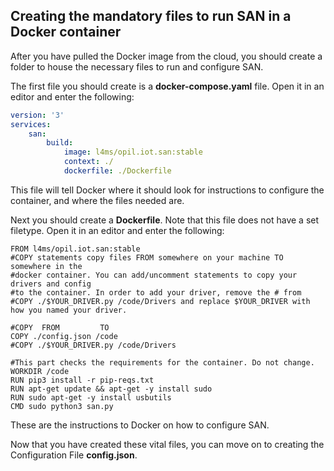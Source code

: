## Creating the mandatory files to run SAN in a Docker container

After you have pulled the Docker image from the cloud, you should create a folder to house the necessary files to run and configure SAN.

The first file you should create is a **docker-compose.yaml** file. Open it in an editor and enter the following:

```yml
version: '3'
services:
    san:
        build:
            image: l4ms/opil.iot.san:stable
            context: ./
            dockerfile: ./Dockerfile
```

This file will tell Docker where it should look for instructions to configure the container, and where the files needed are.

Next you should create a **Dockerfile**. Note that this file does not have a set filetype. Open it in an editor and enter the following:

```
FROM l4ms/opil.iot.san:stable
#COPY statements copy files FROM somewhere on your machine TO somewhere in the 
#docker container. You can add/uncomment statements to copy your drivers and config 
#to the container. In order to add your driver, remove the # from #COPY ./$YOUR_DRIVER.py /code/Drivers and replace $YOUR_DRIVER with how you named your driver.

#COPY  FROM         TO
COPY ./config.json /code
#COPY ./$YOUR_DRIVER.py /code/Drivers

#This part checks the requirements for the container. Do not change.
WORKDIR /code
RUN pip3 install -r pip-reqs.txt
RUN apt-get update && apt-get -y install sudo
RUN sudo apt-get -y install usbutils
CMD sudo python3 san.py
```

These are the instructions to Docker on how to configure SAN.

Now that you have created these vital files, you can move on to creating the Configuration File **config.json**.
